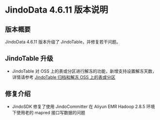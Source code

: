 # JindoData 4.6.11 版本说明
## 版本概要

JindoData 4.6.11 版本升级了 JindoTable，并修复若干问题。

## JindoTable 升级

- JindoTable 对 OSS 上的表或分区进行解冻的功能，新增支持设置解冻天数，详情请参考
[JindoTable 归档和解冻 OSS 上的表或分区](/docs/user/4.x/4.6.x/4.6.11/oss/jindotable/jindotable_archive.md)

## 修复介绍

- JindoSDK 修复了使用 JindoCommitter 在 Aliyun EMR Hadoop 2.8.5 环境下使用老的 mapred 接口写数据的问题